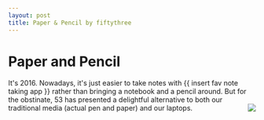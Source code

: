 ```yaml
---
layout: post
title: Paper & Pencil by fiftythree
---
```


# Paper and Pencil
It's 2016. Nowadays, it's just easier to take notes with {{ insert fav note taking app }} rather than bringing a notebook and a pencil around. But for the obstinate, 53 has presented a delightful alternative to both our traditional media (actual pen and paper) and our laptops.
<img style="float: right;" src="{{ site.url }}/images/pandp.JPG">
